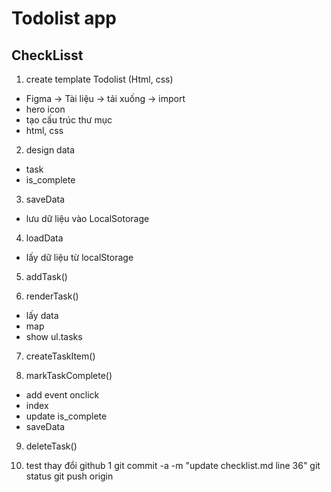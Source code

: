 # Todolist app
 
## CheckLisst
1. create template Todolist (Html, css)
- Figma -> Tài liệu -> tải xuống -> import
- hero icon
- tạo cấu trúc thư mục
- html, css
 2. design data
 - task
 - is_complete
 3. saveData
 - lưu dữ liệu vào LocalSotorage
 4. loadData

 - lấy dữ liệu từ localStorage

 5. addTask()

 6. renderTask()
 - lấy data
 - map 
 - show ul.tasks

 7. createTaskItem()

 8. markTaskComplete()
 - add event onclick
 - index
 - update is_complete
 - saveData

 9. deleteTask()

 10. test thay đổi github 1
 git commit -a -m "update checklist.md line 36"
 git status
 git push origin
 